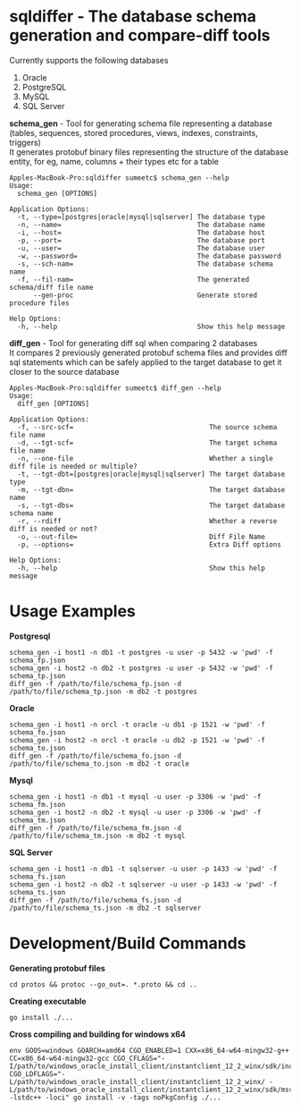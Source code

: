 # sqldiffer - The database schema generation and compare-diff tools

Currently supports the following databases
1. Oracle
2. PostgreSQL
3. MySQL
4. SQL Server

**schema_gen** - Tool for generating schema file representing a database (tables, sequences, stored procedures, views, indexes, constraints, triggers)<br/>
It generates protobuf binary files representing the structure of the database entity, for eg, name, columns + their types etc for a table
```
Apples-MacBook-Pro:sqldiffer sumeetc$ schema_gen --help
Usage:
  schema_gen [OPTIONS]

Application Options:
  -t, --type=[postgres|oracle|mysql|sqlserver] The database type
  -n, --name=                                  The database name
  -i, --host=                                  The database host
  -p, --port=                                  The database port
  -u, --user=                                  The database user
  -w, --password=                              The database password
  -s, --sch-nam=                               The database schema name
  -f, --fil-nam=                               The generated schema/diff file name
      --gen-proc                               Generate stored procedure files

Help Options:
  -h, --help                                   Show this help message
```

**diff_gen** - Tool for generating diff sql when comparing 2 databases<br/>
It compares 2 previously generated protobuf schema files and provides diff sql statements which can be safely applied to the target database to get it closer to the source database

```
Apples-MacBook-Pro:sqldiffer sumeetc$ diff_gen --help
Usage:
  diff_gen [OPTIONS]

Application Options:
  -f, --src-scf=                                  The source schema file name
  -d, --tgt-scf=                                  The target schema file name
  -n, --one-file                                  Whether a single diff file is needed or multiple?
  -t, --tgt-dbt=[postgres|oracle|mysql|sqlserver] The target database type
  -m, --tgt-dbn=                                  The target database name
  -s, --tgt-dbs=                                  The target database schema name
  -r, --rdiff                                     Whether a reverse diff is needed or not?
  -o, --out-file=                                 Diff File Name
  -p, --options=                                  Extra Diff options

Help Options:
  -h, --help                                      Show this help message
```


Usage Examples
==============

**Postgresql**
```
schema_gen -i host1 -n db1 -t postgres -u user -p 5432 -w 'pwd' -f schema_fp.json
schema_gen -i host2 -n db2 -t postgres -u user -p 5432 -w 'pwd' -f schema_tp.json
diff_gen -f /path/to/file/schema_fp.json -d /path/to/file/schema_tp.json -m db2 -t postgres
```

**Oracle**
```
schema_gen -i host1 -n orcl -t oracle -u db1 -p 1521 -w 'pwd' -f schema_fo.json
schema_gen -i host2 -n orcl -t oracle -u db2 -p 1521 -w 'pwd' -f schema_to.json
diff_gen -f /path/to/file/schema_fo.json -d /path/to/file/schema_to.json -m db2 -t oracle
```

**Mysql**
```
schema_gen -i host1 -n db1 -t mysql -u user -p 3306 -w 'pwd' -f schema_fm.json
schema_gen -i host2 -n db2 -t mysql -u user -p 3306 -w 'pwd' -f schema_tm.json
diff_gen -f /path/to/file/schema_fm.json -d /path/to/file/schema_tm.json -m db2 -t mysql
```

**SQL Server**
```
schema_gen -i host1 -n db1 -t sqlserver -u user -p 1433 -w 'pwd' -f schema_fs.json
schema_gen -i host2 -n db2 -t sqlserver -u user -p 1433 -w 'pwd' -f schema_ts.json
diff_gen -f /path/to/file/schema_fs.json -d /path/to/file/schema_ts.json -m db2 -t sqlserver
```


Development/Build Commands
==========================

**Generating protobuf files**
```
cd protos && protoc --go_out=. *.proto && cd ..
```

**Creating executable**
```
go install ./...
```

**Cross compiling and building for windows x64**
```
env GOOS=windows GOARCH=amd64 CGO_ENABLED=1 CXX=x86_64-w64-mingw32-g++ CC=x86_64-w64-mingw32-gcc CGO_CFLAGS="-I/path/to/windows_oracle_install_client/instantclient_12_2_winx/sdk/include" CGO_LDFLAGS="-L/path/to/windows_oracle_install_client/instantclient_12_2_winx/ -L/path/to/windows_oracle_install_client/instantclient_12_2_winx/sdk/msvc -lstdc++ -loci" go install -v -tags noPkgConfig ./...
```
